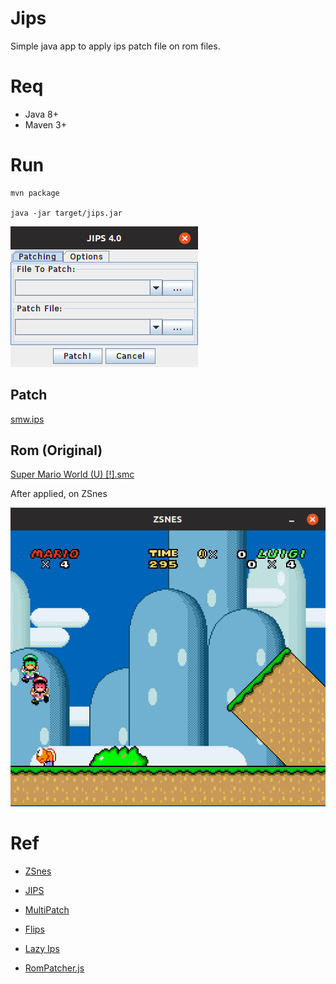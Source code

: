 # Jips

Simple java app to apply ips patch file on rom files.


# Req

* Java 8+
* Maven 3+


# Run

    mvn package
    
    java -jar target/jips.jar
    
![](doc/jips.png)    

## Patch

[smw.ips](doc/smw.ips)

## Rom (Original)

[Super Mario World (U) [!].smc](https://romsmania.cc/roms/super-nintendo/super-mario-world-254711)
    
After applied, on ZSnes

![](doc/smw-2players.png)    

    
# Ref

* [ZSnes](http://zsnes.com)

* [JIPS](https://zerosoft.zophar.net/jips.php)

* [MultiPatch](http://projects.sappharad.com/tools/multipatch.html)

* [Flips](https://github.com/Alcaro/Flips)

* [Lazy Ips](https://github.com/btimofeev/lazy_ips)

* [RomPatcher.js](https://www.marcrobledo.com/RomPatcher.js)